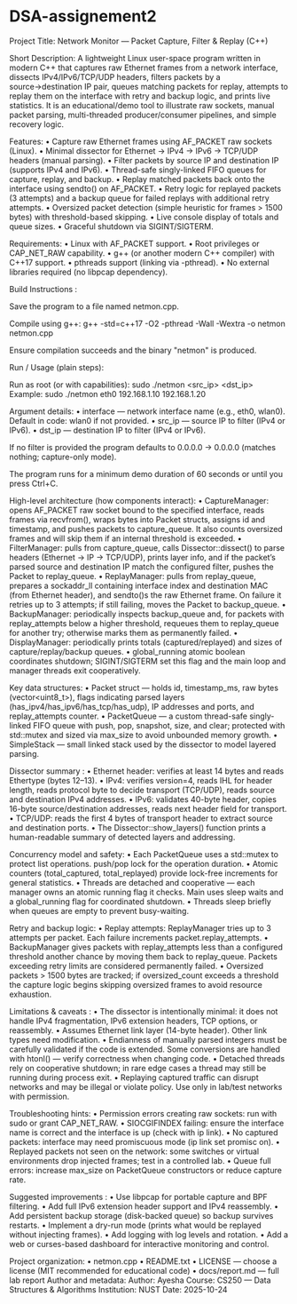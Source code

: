 # DSA-assignement2
Project Title:
Network Monitor — Packet Capture, Filter & Replay (C++)

Short Description:
A lightweight Linux user-space program written in modern C++ that captures raw Ethernet frames from a network interface, dissects IPv4/IPv6/TCP/UDP headers, filters packets by a source→destination IP pair, queues matching packets for replay, attempts to replay them on the interface with retry and backup logic, and prints live statistics. It is an educational/demo tool to illustrate raw sockets, manual packet parsing, multi-threaded producer/consumer pipelines, and simple recovery logic.

Features:
• Capture raw Ethernet frames using AF_PACKET raw sockets (Linux).
• Minimal dissector for Ethernet → IPv4 → IPv6 → TCP/UDP headers (manual parsing).
• Filter packets by source IP and destination IP (supports IPv4 and IPv6).
• Thread-safe singly-linked FIFO queues for capture, replay, and backup.
• Replay matched packets back onto the interface using sendto() on AF_PACKET.
• Retry logic for replayed packets (3 attempts) and a backup queue for failed replays with additional retry attempts.
• Oversized packet detection (simple heuristic for frames > 1500 bytes) with threshold-based skipping.
• Live console display of totals and queue sizes.
• Graceful shutdown via SIGINT/SIGTERM.

Requirements:
• Linux with AF_PACKET support.
• Root privileges or CAP_NET_RAW capability.
• g++ (or another modern C++ compiler) with C++17 support.
• pthreads support (linking via -pthread).
• No external libraries required (no libpcap dependency).

Build Instructions :

Save the program to a file named netmon.cpp.

Compile using g++: g++ -std=c++17 -O2 -pthread -Wall -Wextra -o netmon netmon.cpp

Ensure compilation succeeds and the binary "netmon" is produced.

Run / Usage (plain steps):

Run as root (or with capabilities): sudo ./netmon <interface> <src_ip> <dst_ip>
Example: sudo ./netmon eth0 192.168.1.10 192.168.1.20

Argument details:
• interface — network interface name (e.g., eth0, wlan0). Default in code: wlan0 if not provided.
• src_ip — source IP to filter (IPv4 or IPv6).
• dst_ip — destination IP to filter (IPv4 or IPv6).

If no filter is provided the program defaults to 0.0.0.0 -> 0.0.0.0 (matches nothing; capture-only mode).

The program runs for a minimum demo duration of 60 seconds or until you press Ctrl+C.

High-level architecture (how components interact):
• CaptureManager: opens AF_PACKET raw socket bound to the specified interface, reads frames via recvfrom(), wraps bytes into Packet structs, assigns id and timestamp, and pushes packets to capture_queue. It also counts oversized frames and will skip them if an internal threshold is exceeded.
• FilterManager: pulls from capture_queue, calls Dissector::dissect() to parse headers (Ethernet → IP → TCP/UDP), prints layer info, and if the packet’s parsed source and destination IP match the configured filter, pushes the Packet to replay_queue.
• ReplayManager: pulls from replay_queue, prepares a sockaddr_ll containing interface index and destination MAC (from Ethernet header), and sendto()s the raw Ethernet frame. On failure it retries up to 3 attempts; if still failing, moves the Packet to backup_queue.
• BackupManager: periodically inspects backup_queue and, for packets with replay_attempts below a higher threshold, requeues them to replay_queue for another try; otherwise marks them as permanently failed.
• DisplayManager: periodically prints totals (captured/replayed) and sizes of capture/replay/backup queues.
• global_running atomic boolean coordinates shutdown; SIGINT/SIGTERM set this flag and the main loop and manager threads exit cooperatively.

Key data structures:
• Packet struct — holds id, timestamp_ms, raw bytes (vector<uint8_t>), flags indicating parsed layers (has_ipv4/has_ipv6/has_tcp/has_udp), IP addresses and ports, and replay_attempts counter.
• PacketQueue<T> — a custom thread-safe singly-linked FIFO queue with push, pop, snapshot, size, and clear; protected with std::mutex and sized via max_size to avoid unbounded memory growth.
• SimpleStack<T> — small linked stack used by the dissector to model layered parsing.

Dissector summary :
• Ethernet header: verifies at least 14 bytes and reads Ethertype (bytes 12–13).
• IPv4: verifies version=4, reads IHL for header length, reads protocol byte to decide transport (TCP/UDP), reads source and destination IPv4 addresses.
• IPv6: validates 40-byte header, copies 16-byte source/destination addresses, reads next header field for transport.
• TCP/UDP: reads the first 4 bytes of transport header to extract source and destination ports.
• The Dissector::show_layers() function prints a human-readable summary of detected layers and addressing.

Concurrency model and safety:
• Each PacketQueue uses a std::mutex to protect list operations. push/pop lock for the operation duration.
• Atomic counters (total_captured, total_replayed) provide lock-free increments for general statistics.
• Threads are detached and cooperative — each manager owns an atomic running flag it checks. Main uses sleep waits and a global_running flag for coordinated shutdown.
• Threads sleep briefly when queues are empty to prevent busy-waiting.

Retry and backup logic:
• Replay attempts: ReplayManager tries up to 3 attempts per packet. Each failure increments packet.replay_attempts.
• BackupManager gives packets with replay_attempts less than a configured threshold another chance by moving them back to replay_queue. Packets exceeding retry limits are considered permanently failed.
• Oversized packets > 1500 bytes are tracked; if oversized_count exceeds a threshold the capture logic begins skipping oversized frames to avoid resource exhaustion.

Limitations & caveats :
• The dissector is intentionally minimal: it does not handle IPv4 fragmentation, IPv6 extension headers, TCP options, or reassembly.
• Assumes Ethernet link layer (14-byte header). Other link types need modification.
• Endianness of manually parsed integers must be carefully validated if the code is extended. Some conversions are handled with htonl() — verify correctness when changing code.
• Detached threads rely on cooperative shutdown; in rare edge cases a thread may still be running during process exit.
• Replaying captured traffic can disrupt networks and may be illegal or violate policy. Use only in lab/test networks with permission.

Troubleshooting hints:
• Permission errors creating raw sockets: run with sudo or grant CAP_NET_RAW.
• SIOCGIFINDEX failing: ensure the interface name is correct and the interface is up (check with ip link).
• No captured packets: interface may need promiscuous mode (ip link set <iface> promisc on).
• Replayed packets not seen on the network: some switches or virtual environments drop injected frames; test in a controlled lab.
• Queue full errors: increase max_size on PacketQueue constructors or reduce capture rate.

Suggested improvements :
• Use libpcap for portable capture and BPF filtering.
• Add full IPv6 extension header support and IPv4 reassembly.
• Add persistent backup storage (disk-backed queue) so backup survives restarts.
• Implement a dry-run mode (prints what would be replayed without injecting frames).
• Add logging with log levels and rotation.
• Add a web or curses-based dashboard for interactive monitoring and control.

Project organization:
• netmon.cpp 
• README.txt 
• LICENSE — choose a license (MIT recommended for educational code)
• docs/report.md — full lab report 
Author and metadata:
Author: Ayesha
Course: CS250 — Data Structures & Algorithms
Institution: NUST
Date: 2025-10-24
